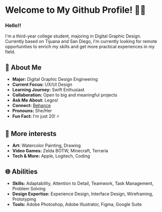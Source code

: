 # Welcome to My Github Profile! 🎨✨

### Hello!!

I'm a third-year college student, majoring in Digital Graphic Design. Currently based on Tijuana and San Diego, I'm currently looking for remote opportunities to enrich my skills and get more practical experiences in my field.

## 🚀 About Me

- **Major:** Digital Graphic Design Engineering
- **Current Focus:** UX/UI Design
- **Learning Journey:** Swift Enthusiast
- **Collaboration:** Open to big and meaningful projects
- **Ask Me About:** Legos!
- **Connect:** [Behance](https://www.behance.net/andreafelix1)
- **Pronouns:** She/Her
- **Fun Fact:** I'm just 20! ⚡

## 🎨 More interests

- **Art:** Watercolor Painting, Drawing
- **Video Games:** Zelda BOTW, Minecraft, Terraria
- **Tech & More:** Apple, Logitech, Coding

## 🌐 Abilities

- **Skills:** Adaptability, Attention to Detail, Teamwork, Task Management, Problem Solving
- **Design Expertise:** Experience Design, Interface Design, Wireframing, Prototyping
- **Tools:** Adobe Photoshop, Adobe Illustrator, Figma, Google Suite
